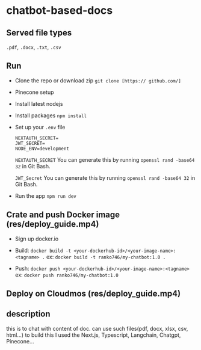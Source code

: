 # chatbot-based-docs

## Served file types
  `.pdf`, `.docx`, `.txt`, `.csv`

## Run
- Clone the repo or download zip
    `git clone [https:// github.com/]`
- Pinecone setup
- Install latest nodejs
- Install packages
    `npm install`
- Set up your `.env` file
    
  ```  
  NEXTAUTH_SECRET=
  JWT_SECRET=
  NODE_ENV=development
  ```
  
  `NEXTAUTH_SECRET`
    You can generate this by running `openssl rand -base64 32` in Git Bash.
  
  `JWT_Secret`
    You can generate this by running `openssl rand -base64 32` in Git Bash.

- Run the app
    `npm run dev`

## Crate and push Docker image (res/deploy_guide.mp4)
- Sign up docker.io

- Build: `docker build -t <your-dockerhub-id>/<your-image-name>:<tagname> .` 
    ex: `docker build -t ranko746/my-chatbot:1.0 .`

- Push: `docker push <your-dockerhub-id>/<your-image-name>:<tagname>`
    ex: `docker push ranko746/my-chatbot:1.0`

## Deploy on Cloudmos (res/deploy_guide.mp4)

## description

this is to chat with content of doc.
can use such files(pdf, docx, xlsx, csv, html...)
to build this I used the Next.js, Typescript, Langchain, Chatgpt, Pinecone...


